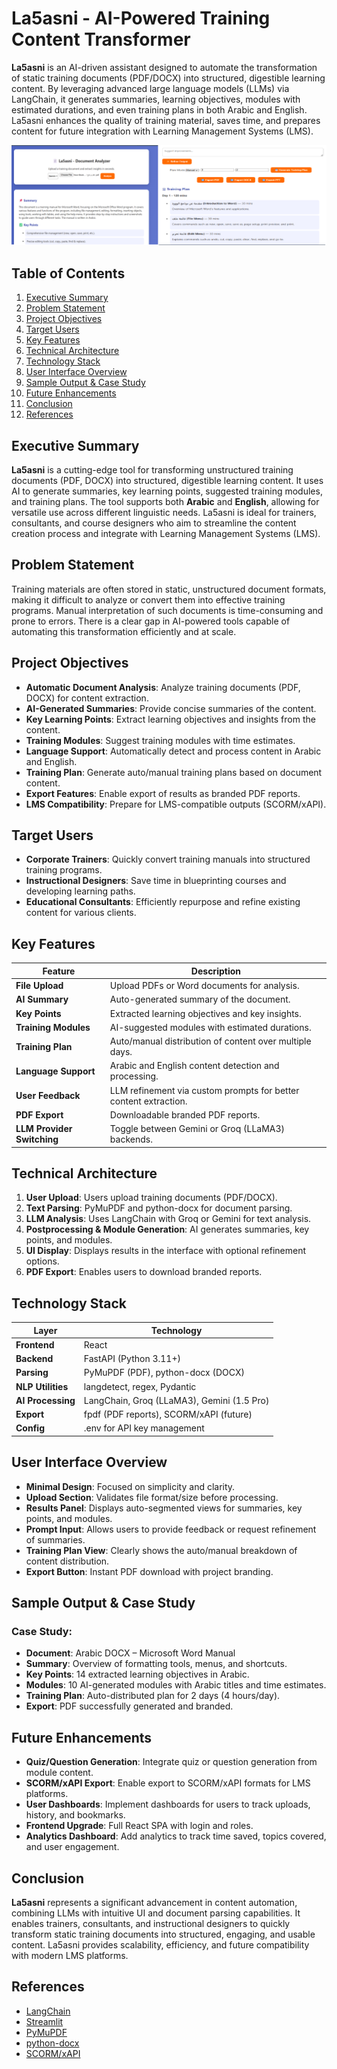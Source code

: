 # La5asni - AI-Powered Training Content Transformer

**La5asni** is an AI-driven assistant designed to automate the transformation of static training documents (PDF/DOCX) into structured, digestible learning content. By leveraging advanced large language models (LLMs) via LangChain, it generates summaries, learning objectives, modules with estimated durations, and even training plans in both Arabic and English. La5asni enhances the quality of training material, saves time, and prepares content for future integration with Learning Management Systems (LMS).

![La5asni Screenshot](https://github.com/AmrkhaledGaber/La5asni-AI-Summarizer/blob/master/la5asni.png)

## Table of Contents

1. [Executive Summary](#executive-summary)
2. [Problem Statement](#problem-statement)
3. [Project Objectives](#project-objectives)
4. [Target Users](#target-users)
5. [Key Features](#key-features)
6. [Technical Architecture](#technical-architecture)
7. [Technology Stack](#technology-stack)
8. [User Interface Overview](#user-interface-overview)
9. [Sample Output & Case Study](#sample-output--case-study)
10. [Future Enhancements](#future-enhancements)
11. [Conclusion](#conclusion)
12. [References](#references)

## Executive Summary

**La5asni** is a cutting-edge tool for transforming unstructured training documents (PDF, DOCX) into structured, digestible learning content. It uses AI to generate summaries, key learning points, suggested training modules, and training plans. The tool supports both **Arabic** and **English**, allowing for versatile use across different linguistic needs. La5asni is ideal for trainers, consultants, and course designers who aim to streamline the content creation process and integrate with Learning Management Systems (LMS).

## Problem Statement

Training materials are often stored in static, unstructured document formats, making it difficult to analyze or convert them into effective training programs. Manual interpretation of such documents is time-consuming and prone to errors. There is a clear gap in AI-powered tools capable of automating this transformation efficiently and at scale.

## Project Objectives

* **Automatic Document Analysis**: Analyze training documents (PDF, DOCX) for content extraction.
* **AI-Generated Summaries**: Provide concise summaries of the content.
* **Key Learning Points**: Extract learning objectives and insights from the content.
* **Training Modules**: Suggest training modules with time estimates.
* **Language Support**: Automatically detect and process content in Arabic and English.
* **Training Plan**: Generate auto/manual training plans based on document content.
* **Export Features**: Enable export of results as branded PDF reports.
* **LMS Compatibility**: Prepare for LMS-compatible outputs (SCORM/xAPI).

## Target Users

* **Corporate Trainers**: Quickly convert training manuals into structured training programs.
* **Instructional Designers**: Save time in blueprinting courses and developing learning paths.
* **Educational Consultants**: Efficiently repurpose and refine existing content for various clients.

## Key Features

| Feature                    | Description                                                      |
| -------------------------- | ---------------------------------------------------------------- |
| **File Upload**            | Upload PDFs or Word documents for analysis.                      |
| **AI Summary**             | Auto-generated summary of the document.                          |
| **Key Points**             | Extracted learning objectives and key insights.                  |
| **Training Modules**       | AI-suggested modules with estimated durations.                   |
| **Training Plan**          | Auto/manual distribution of content over multiple days.          |
| **Language Support**       | Arabic and English content detection and processing.             |
| **User Feedback**          | LLM refinement via custom prompts for better content extraction. |
| **PDF Export**             | Downloadable branded PDF reports.                                |
| **LLM Provider Switching** | Toggle between Gemini or Groq (LLaMA3) backends.                 |

## Technical Architecture

1. **User Upload**: Users upload training documents (PDF/DOCX).
2. **Text Parsing**: PyMuPDF and python-docx for document parsing.
3. **LLM Analysis**: Uses LangChain with Groq or Gemini for text analysis.
4. **Postprocessing & Module Generation**: AI generates summaries, key points, and modules.
5. **UI Display**: Displays results in the interface with optional refinement options.
6. **PDF Export**: Enables users to download branded reports.

## Technology Stack

| Layer             | Technology                                 |
| ----------------- | ------------------------------------------ |
| **Frontend**      | React                                      |
| **Backend**       | FastAPI (Python 3.11+)                     |
| **Parsing**       | PyMuPDF (PDF), python-docx (DOCX)          |
| **NLP Utilities** | langdetect, regex, Pydantic                |
| **AI Processing** | LangChain, Groq (LLaMA3), Gemini (1.5 Pro) |
| **Export**        | fpdf (PDF reports), SCORM/xAPI (future)    |
| **Config**        | .env for API key management                |

## User Interface Overview

* **Minimal Design**: Focused on simplicity and clarity.
* **Upload Section**: Validates file format/size before processing.
* **Results Panel**: Displays auto-segmented views for summaries, key points, and modules.
* **Prompt Input**: Allows users to provide feedback or request refinement of summaries.
* **Training Plan View**: Clearly shows the auto/manual breakdown of content distribution.
* **Export Button**: Instant PDF download with project branding.

## Sample Output & Case Study

### Case Study:

* **Document**: Arabic DOCX – Microsoft Word Manual
* **Summary**: Overview of formatting tools, menus, and shortcuts.
* **Key Points**: 14 extracted learning objectives in Arabic.
* **Modules**: 10 AI-generated modules with Arabic titles and time estimates.
* **Training Plan**: Auto-distributed plan for 2 days (4 hours/day).
* **Export**: PDF successfully generated and branded.

## Future Enhancements

* **Quiz/Question Generation**: Integrate quiz or question generation from module content.
* **SCORM/xAPI Export**: Enable export to SCORM/xAPI formats for LMS platforms.
* **User Dashboards**: Implement dashboards for users to track uploads, history, and bookmarks.
* **Frontend Upgrade**: Full React SPA with login and roles.
* **Analytics Dashboard**: Add analytics to track time saved, topics covered, and user engagement.

## Conclusion

**La5asni** represents a significant advancement in content automation, combining LLMs with intuitive UI and document parsing capabilities. It enables trainers, consultants, and instructional designers to quickly transform static training documents into structured, engaging, and usable content. La5asni provides scalability, efficiency, and future compatibility with modern LMS platforms.

## References

* [LangChain](https://docs.langchain.com)
* [Streamlit](https://docs.streamlit.io)
* [PyMuPDF](https://pymupdf.readthedocs.io)
* [python-docx](https://python-docx.readthedocs.io)
* [SCORM/xAPI](https://adlnet.gov)
